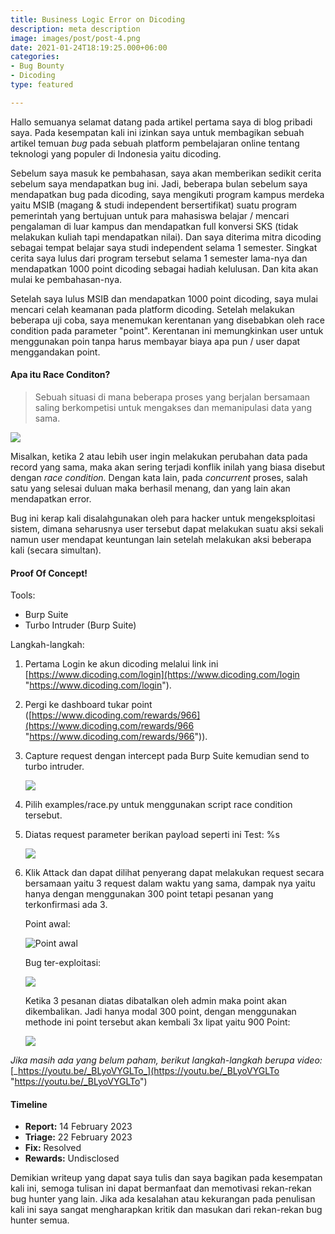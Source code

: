```yaml
---
title: Business Logic Error on Dicoding
description: meta description
image: images/post/post-4.png
date: 2021-01-24T18:19:25.000+06:00
categories:
- Bug Bounty
- Dicoding
type: featured

---
```

Hallo semuanya selamat datang pada artikel pertama saya di blog pribadi saya. Pada kesempatan kali ini izinkan saya untuk membagikan sebuah artikel temuan _bug_ pada sebuah platform pembelajaran online tentang teknologi yang populer di Indonesia yaitu dicoding.

Sebelum saya masuk ke pembahasan, saya akan memberikan sedikit cerita sebelum saya mendapatkan bug ini. Jadi, beberapa bulan sebelum saya mendapatkan bug pada dicoding, saya mengikuti program kampus merdeka yaitu MSIB (magang & studi independent bersertifikat) suatu program pemerintah yang bertujuan untuk para mahasiswa belajar / mencari pengalaman di luar kampus dan mendapatkan full konversi SKS (tidak melakukan kuliah tapi mendapatkan nilai). Dan saya diterima mitra dicoding sebagai tempat belajar saya studi independent selama 1 semester. Singkat cerita saya lulus dari program tersebut selama 1 semester lama-nya dan mendapatkan 1000 point dicoding sebagai hadiah kelulusan. Dan kita akan mulai ke pembahasan-nya.

Setelah saya lulus MSIB dan mendapatkan 1000 point dicoding, saya mulai mencari celah keamanan pada platform dicoding. Setelah melakukan beberapa uji coba, saya menemukan kerentanan yang disebabkan oleh race condition pada parameter "point". Kerentanan ini memungkinkan user untuk menggunakan poin tanpa harus membayar biaya apa pun / user dapat menggandakan point.

#### Apa itu Race Conditon?

> Sebuah situasi di mana beberapa proses yang berjalan bersamaan saling berkompetisi untuk mengakses dan memanipulasi data yang sama.

![](https://miro.medium.com/v2/resize:fit:360/0*DVIMwe5k8C4g7dsq.png)

Misalkan, ketika 2 atau lebih user ingin melakukan perubahan data pada record yang sama, maka akan sering terjadi konflik inilah yang biasa disebut dengan _race condition._ Dengan kata lain, pada _concurrent_ proses, salah satu yang selesai duluan maka berhasil menang, dan yang lain akan mendapatkan error.

Bug ini kerap kali disalahgunakan oleh para hacker untuk mengeksploitasi sistem, dimana seharusnya user tersebut dapat melakukan suatu aksi sekali namun user mendapat keuntungan lain setelah melakukan aksi beberapa kali (secara simultan).

#### Proof Of Concept!

Tools:

* Burp Suite
* Turbo Intruder (Burp Suite)

Langkah-langkah:

1. Pertama Login ke akun dicoding melalui link ini [https://www.dicoding.com/login](https://www.dicoding.com/login "https://www.dicoding.com/login").
2. Pergi ke dashboard tukar point ([https://www.dicoding.com/rewards/966](https://www.dicoding.com/rewards/966 "https://www.dicoding.com/rewards/966")).
3. Capture request dengan intercept pada Burp Suite kemudian send to turbo intruder.

   ![](/images/dicoding-poc-1.png)
4. Pilih examples/race.py untuk menggunakan script race condition tersebut.
5. Diatas request parameter berikan payload seperti ini Test: %s

   ![](/images/dicoding-poc-2.png)
6. Klik Attack dan dapat dilihat penyerang dapat melakukan request secara bersamaan yaitu 3 request dalam waktu yang sama, dampak nya yaitu hanya dengan menggunakan 300 point tetapi pesanan yang terkonfirmasi ada 3.

   Point awal:

   ![Point awal](/images/dicoding-poc-3.png "Point awal")

   Bug ter-exploitasi:

   ![](/images/dicoding-poc-4.png)

   Ketika 3 pesanan diatas dibatalkan oleh admin maka point akan dikembalikan. Jadi hanya modal 300 point, dengan menggunakan methode ini point tersebut akan kembali 3x lipat yaitu 900 Point:

   ![](/images/dicoding-poc-5.png)

_Jika masih ada yang belum paham, berikut langkah-langkah berupa video:_ [_https://youtu.be/_BLyoVYGLTo_](https://youtu.be/_BLyoVYGLTo "https://youtu.be/_BLyoVYGLTo")

#### Timeline

* **Report:** 14 February 2023
* **Triage:** 22 February 2023
* **Fix:** Resolved
* **Rewards:** Undisclosed

Demikian writeup yang dapat saya tulis dan saya bagikan pada kesempatan kali ini, semoga tulisan ini dapat bermanfaat dan memotivasi rekan-rekan bug hunter yang lain. Jika ada kesalahan atau kekurangan pada penulisan kali ini saya sangat mengharapkan kritik dan masukan dari rekan-rekan bug hunter semua.